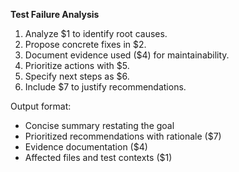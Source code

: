 <!-- $1=Test context details (e.g., file paths, logs), $2=Root cause analysis, $3=Proposed fix, $4=Supporting evidence, $5=Priority level, $6=Next steps, $7=Rationale -->
**Test Failure Analysis**

1. Analyze $1 to identify root causes.
2. Propose concrete fixes in $2.
3. Document evidence used ($4) for maintainability.
4. Prioritize actions with $5.
5. Specify next steps as $6.
6. Include $7 to justify recommendations.

Output format:
- Concise summary restating the goal
- Prioritized recommendations with rationale ($7)
- Evidence documentation ($4)
- Affected files and test contexts ($1)
